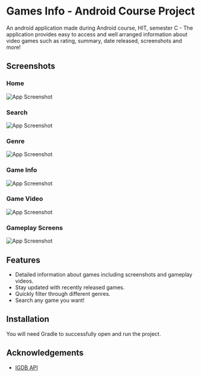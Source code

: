 
# Games Info - Android Course Project

An android application made during Android course, HIT, semester C - The application provides easy to access and
well arranged information about video games such as rating, summary, date released, screenshots and more!


## Screenshots

### Home
![App Screenshot](https://i.ibb.co/mSJbnQb/home.jpg)

### Search
![App Screenshot](https://i.ibb.co/k3T7fjs/search.jpg)

### Genre
![App Screenshot](https://i.ibb.co/5WMZBn7/list.jpg)

### Game Info
![App Screenshot](https://i.ibb.co/qjBN1Fx/info.jpg)

### Game Video
![App Screenshot](https://i.ibb.co/DYCRLhZ/video.jpg)

### Gameplay Screens
![App Screenshot](https://i.ibb.co/rMC37nP/screen.jpg)



## Features

- Detailed information about games including screenshots and gameplay videos.
- Stay updated with recently released games.
- Quickly filter through different genres.
- Search any game you want!




## Installation

You will need Gradle to successfully open and run the project.


## Acknowledgements

 - [IGDB API](https://www.igdb.com/discover)
    
